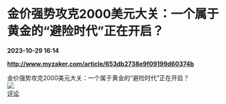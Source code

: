 # 金价强势攻克2000美元大关：一个属于黄金的“避险时代”正在开启？

**2023-10-29 16:14**

**http://www.myzaker.com/article/653db2738e9f09199d60374b**

金价强势攻克2000美元大关：一个属于黄金的“避险时代”正在开启？  
![](https://img3.chouti.com/CHOUTI_231029_0AC7846818104638857FE86BFC6439D2.jpg)  
[评论](https://m.chouti.com/link/40440022)